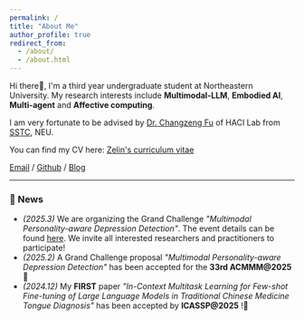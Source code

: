 ```yaml
---
permalink: /
title: "About Me"
author_profile: true
redirect_from: 
  - /about/
  - /about.html
---
```


Hi there👋, I'm a third year undergraduate student at Northeastern University. My research interests include **Multimodal-LLM**, **Embodied AI**, **Multi-agent** and **Affective computing**.

I am very fortunate to be advised by [Dr. Changzeng Fu](https://sstc.neuq.edu.cn/info/1131/2662.htm) of HACI Lab from  [SSTC](https://sstc.neuq.edu.cn/index.htm), NEU.

You can find my CV here: [Zelin's curriculum vitae](https://zin-fu.github.io/Zelin-Fu.github.io//cv/)

[Email](mailto:202219117@stu.neu.edu.cn) / [Github](https://github.com/zin-Fu) / [Blog](https://blog.csdn.net/ove_z?spm=1000.2115.3001.5343)

---

### 🌟 News

- _(2025.3)_ We are organizing the Grand Challenge *"Multimodal Personality-aware Depression Detection"*. The event details can be found [here](https://hacilab.github.io/MPDDChallenge.github.io/#HOME). We invite all interested researchers and practitioners to participate!
- _(2025.2)_ A Grand Challenge proposal *"Multimodal Personality-aware Depression Detection"* has been accepted for the **33rd ACMMM@2025**🎉 
- _(2024.12)_ My **FIRST** paper *"In-Context Multitask Learning for Few-shot Fine-tuning of Large Language Models in Traditional Chinese Medicine Tongue Diagnosis"* has been accepted by **ICASSP@2025** !🎉

